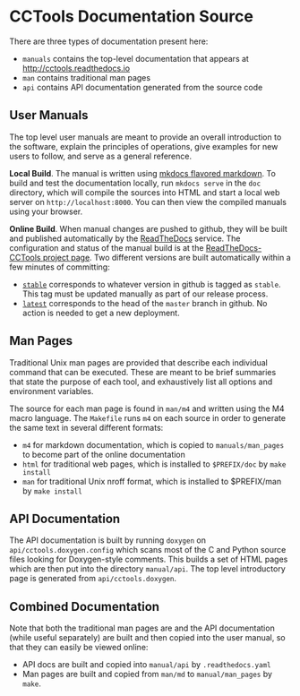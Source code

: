 # CCTools Documentation Source

There are three types of documentation present here:
- `manuals` contains the top-level documentation that appears at http://cctools.readthedocs.io
- `man` contains traditional man pages
- `api` contains API documentation generated from the source code

## User Manuals

The top level user manuals are meant to provide an overall introduction to the software,
explain the principles of operations, give examples for new users to follow, and serve
as a general reference.

**Local Build**. The manual is written using [mkdocs flavored markdown](https://www.mkdocs.org/user-guide/writing-your-docs/).
To build and test the documentation locally, run `mkdocs serve` in the `doc` directory,
which will compile the sources into HTML and start a local web server on `http://localhost:8000`.
You can then view the compiled manuals using your browser.

**Online Build**. When manual changes are pushed to github, they will be built and published automatically by the
[ReadTheDocs](http://readthedocs.io) service.  The configuration and status of the manual build
is at the [ReadTheDocs-CCTools project page](https://readthedocs.org/projects/cctools/).
Two different versions are built automatically within a few minutes of committing:
- [`stable`](http://cctools.readthedocs.io/en/stable) corresponds to whatever version in github is
tagged as `stable`.  This tag must be updated manually as part of our release process.
- [`latest`](http://cctools.readthedocs.io/en/latest) corresponds to the head of the `master` branch in github.
No action is needed to get a new deployment.

## Man Pages

Traditional Unix man pages are provided that describe each individual command that can be executed.
These are meant to be brief summaries that state the purpose of each tool, and exhaustively list
all options and environment variables.

The source for each man page is found in `man/m4` and written using the M4 macro language.
The `Makefile` runs `m4` on each source in order to generate the same text in several different formats:
- `m4` for markdown documentation, which is copied to `manuals/man_pages` to become part of the online documentation
- `html` for traditional web pages, which is installed to `$PREFIX/doc` by `make install`
- `man` for traditional Unix nroff format, which is installed to $PREFIX/man by `make install`

## API Documentation

The API documentation is built by running `doxygen` on `api/cctools.doxygen.config` which scans
most of the C and Python source files looking for Doxygen-style comments.  This builds a set
of HTML pages which are then put into the directory `manual/api`.  The top level introductory page
is generated from `api/cctools.doxygen`.

## Combined Documentation

Note that both the traditional man pages are and the API documentation (while useful separately)
are built and then copied into the user manual, so that they can easily be viewed online:
- API docs are built and copied into `manual/api` by `.readthedocs.yaml`
- Man pages are built and copied from `man/md` to `manual/man_pages` by `make`.

